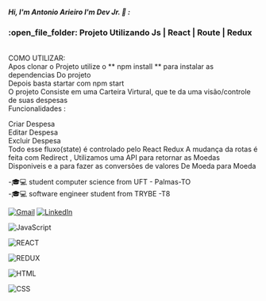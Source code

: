 ##### Hi, I'm Antonio Arieiro I'm Dev Jr. :boy: : 

<h3> :open_file_folder: Projeto Utilizando Js | React | Route | Redux  </h3>
  <br>
  COMO UTILIZAR:
  <br>
  Apos clonar o Projeto utilize o ** npm install ** para instalar as dependencias Do projeto
  <br>
  Depois basta startar com npm start
  <br>
  O projeto Consiste em uma Carteira Virtural, que te da uma visão/controle de suas despesas
  <br>
  Funcionalidades :
  
  Criar Despesa
  <br>
  Editar Despesa
  <br>
  Excluir Despesa
  <br>
Todo esse fluxo(state) é controlado pelo React Redux
A mudança da rotas é feita com Redirect ,
Utilizamos uma API para retornar as Moedas Disponiveis e a para fazer as conversões de valores De Moeda para Moeda

-🎓:computer: student computer science from UFT - Palmas-TO
<br>
-🎓:computer: software engineer student from TRYBE -T8


[![Gmail](https://img.shields.io/badge/-GMAIL-D14836?style=for-the-badge&logo=gmail&logoColor=white)](mailto:sclparieiro2020@gmail.com)
[![LinkedIn](https://img.shields.io/badge/-LINKEDIN-0077B5?style=for-the-badge&logo=linkedin&logoColor=white)](https://www.linkedin.com/in/antonio-arieiro-50a9301b2/)

![JavaScript](https://img.shields.io/badge/-JavaScript-000000?style=flat&logo=javascript)

![REACT](http://img.shields.io/badge/REACT-000000?style=flat&logo=react)

![REDUX](https://img.shields.io/badge/REDUX-000000?style=flat&logo=redux)

![HTML](https://img.shields.io/badge/-HTML-000000?style=flat&logo=html)

![CSS](http://img.shields.io/badge/CSS-000000?style=flat&logo=css)

